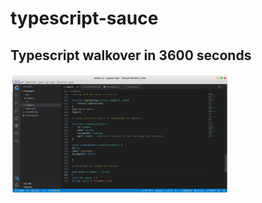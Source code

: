 # typescript-sauce

## Typescript walkover in 3600 seconds

<p style="align:center;">
  <img src="./screen.png" width="350" title="hover text">
</p>
